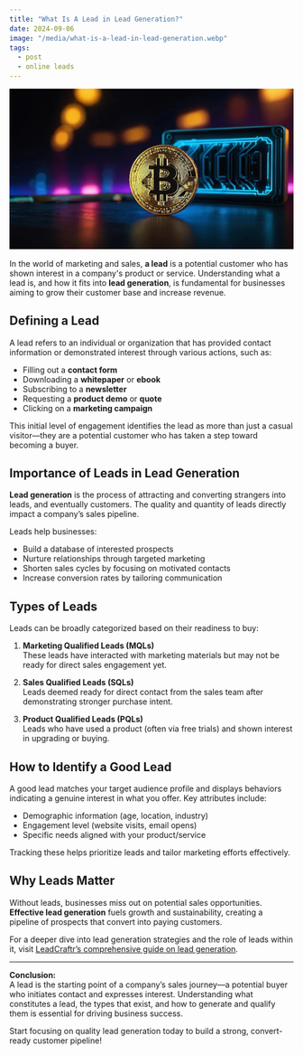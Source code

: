 ```yaml
---
title: "What Is A Lead in Lead Generation?"
date: 2024-09-06
image: "/media/what-is-a-lead-in-lead-generation.webp"
tags:
  - post
  - online leads
---
```


![What Is A Lead in Lead Generation?](/media/what-is-a-lead-in-lead-generation.webp)

In the world of marketing and sales, **a lead** is a potential customer who has shown interest in a company's product or service. Understanding what a lead is, and how it fits into **lead generation**, is fundamental for businesses aiming to grow their customer base and increase revenue.

## Defining a Lead

A lead refers to an individual or organization that has provided contact information or demonstrated interest through various actions, such as:

- Filling out a **contact form**
- Downloading a **whitepaper** or **ebook**
- Subscribing to a **newsletter**
- Requesting a **product demo** or **quote**
- Clicking on a **marketing campaign**

This initial level of engagement identifies the lead as more than just a casual visitor—they are a potential customer who has taken a step toward becoming a buyer.

## Importance of Leads in Lead Generation

**Lead generation** is the process of attracting and converting strangers into leads, and eventually customers. The quality and quantity of leads directly impact a company’s sales pipeline. 

Leads help businesses:

- Build a database of interested prospects 
- Nurture relationships through targeted marketing
- Shorten sales cycles by focusing on motivated contacts
- Increase conversion rates by tailoring communication

## Types of Leads

Leads can be broadly categorized based on their readiness to buy:

1. **Marketing Qualified Leads (MQLs)**  
   These leads have interacted with marketing materials but may not be ready for direct sales engagement yet.

2. **Sales Qualified Leads (SQLs)**  
   Leads deemed ready for direct contact from the sales team after demonstrating stronger purchase intent.

3. **Product Qualified Leads (PQLs)**  
   Leads who have used a product (often via free trials) and shown interest in upgrading or buying.

## How to Identify a Good Lead

A good lead matches your target audience profile and displays behaviors indicating a genuine interest in what you offer. Key attributes include:

- Demographic information (age, location, industry)
- Engagement level (website visits, email opens)
- Specific needs aligned with your product/service

Tracking these helps prioritize leads and tailor marketing efforts effectively.

## Why Leads Matter

Without leads, businesses miss out on potential sales opportunities. **Effective lead generation** fuels growth and sustainability, creating a pipeline of prospects that convert into paying customers.

For a deeper dive into lead generation strategies and the role of leads within it, visit [LeadCraftr’s comprehensive guide on lead generation](https://leadcraftr.com/posts/lead-generation/).

---

**Conclusion:**  
A lead is the starting point of a company’s sales journey—a potential buyer who initiates contact and expresses interest. Understanding what constitutes a lead, the types that exist, and how to generate and qualify them is essential for driving business success. 

Start focusing on quality lead generation today to build a strong, convert-ready customer pipeline!
